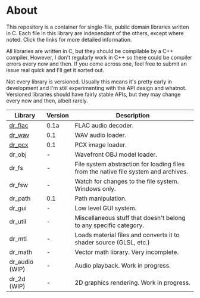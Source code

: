 # About
This repository is a container for single-file, public domain libraries written in C. Each
file in this library are independant of the others, except where noted. Click the links for
more detailed information.

All libraries are written in C, but they should be compilable by a C++ compiler. However, I
don't regularly work in C++ so there could be compiler errors every now and then. If you
come across one, feel free to submit an issue real quick and I'll get it sorted out.

Not every library is versioned. Usually this means it's pretty early in development and I'm
still experimenting with the API design and whatnot. Versioned libraries should have fairly
stable APIs, but they may change every now and then, albeit rarely.

Library                                         | Version | Description
----------------------------------------------- | ------- | -----------
[dr_flac](https://mackron.github.io/dr_flac)    | 0.1a    | FLAC audio decoder.
[dr_wav](https://mackron.github.io/dr_wav)      | 0.1     | WAV audio loader.
[dr_pcx](https://mackron.github.io/dr_pcx)      | 0.1     | PCX image loader.
dr_obj                                          | -       | Wavefront OBJ model loader.
dr_fs                                           | -       | File system abstraction for loading files from the native file system and archives.
dr_fsw                                          | -       | Watch for changes to the file system. Windows only.
dr_path                                         | 0.1     | Path manipulation.
dr_gui                                          | -       | Low level GUI system.
dr_util                                         | -       | Miscellaneous stuff that doesn't belong to any specific category.
dr_mtl                                          | -       | Loads material files and converts it to shader source (GLSL, etc.)
dr_math                                         | -       | Vector math library. Very incomplete.
dr_audio (WIP)                                  | -       | Audio playback. Work in progress.
dr_2d (WIP)                                     | -       | 2D graphics rendering. Work in progress.
